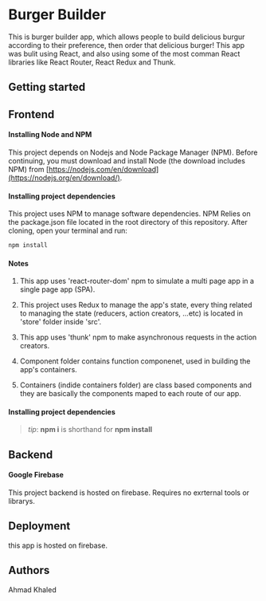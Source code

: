 # Burger Builder

This is burger builder app, which allows people to build delicious burgur according to their preference, then order that delicious burger!
This app was bulit using React, and also using some of the most comman React libraries like React Router, React Redux and Thunk.

## Getting started

## Frontend

#### Installing Node and NPM

This project depends on Nodejs and Node Package Manager (NPM). Before continuing, you must download and install Node (the download includes NPM) from [https://nodejs.com/en/download](https://nodejs.org/en/download/).

#### Installing project dependencies

This project uses NPM to manage software dependencies. NPM Relies on the package.json file located in the root directory of this repository. After cloning, open your terminal and run:

```bash
npm install
```

#### Notes

1. This app uses 'react-router-dom' npm to simulate a multi page app in a single page app (SPA).

2. This project uses Redux to manage the app's state, every thing related to managing the state (reducers, action creators, ...etc) is located
   in 'store' folder inside 'src'.

3. This app uses 'thunk' npm to make asynchronous requests in the action creators.

4. Component folder contains function componenet, used in building the app's containers.

5. Containers (indide containers folder) are class based components and they are basically the components maped to each route of our app.

#### Installing project dependencies

> _tip_: **npm i** is shorthand for **npm install**

## Backend

#### Google Firebase

This project backend is hosted on firebase. Requires no exrternal tools or librarys.

## Deployment

this app is hosted on firebase.

## Authors

Ahmad Khaled
